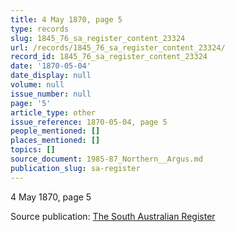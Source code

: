 ```yaml
---
title: 4 May 1870, page 5
type: records
slug: 1845_76_sa_register_content_23324
url: /records/1845_76_sa_register_content_23324/
record_id: 1845_76_sa_register_content_23324
date: '1870-05-04'
date_display: null
volume: null
issue_number: null
page: '5'
article_type: other
issue_reference: 1870-05-04, page 5
people_mentioned: []
places_mentioned: []
topics: []
source_document: 1985-87_Northern__Argus.md
publication_slug: sa-register
---
```


4 May 1870, page 5

Source publication: [The South Australian Register](/publications/sa-register/)
